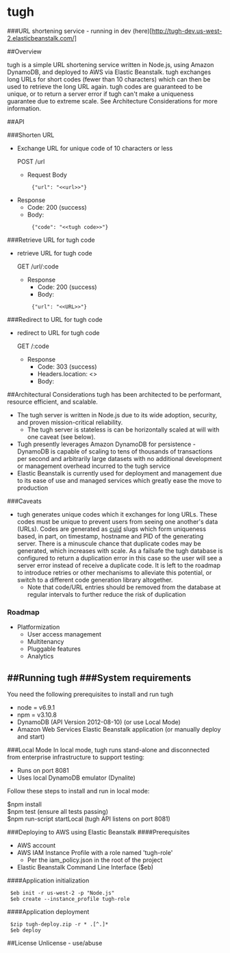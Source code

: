 # tugh

###URL shortening service - running in dev (here)[http://tugh-dev.us-west-2.elasticbeanstalk.com/]

##Overview

tugh is a simple URL shortening service written in Node.js, using Amazon DynamoDB, and deployed to AWS via Elastic Beanstalk. tugh exchanges long URLs for short codes (fewer than 10 characters) which can then be used to retrieve the long URL again. tugh codes are guaranteed to be unique, or to return a server error if tugh can't make a uniqueness guarantee due to extreme scale. See Architecture Considerations for more information.  

##API

###Shorten URL
+ Exchange URL for unique code of 10 characters or less

    POST /url

  - Request Body
```
        {"url": "<<url>>"}
```
  - Response
    - Code: 200 (success)
    - Body:
```
        {"code": "<<tugh code>>"}
```
###Retrieve URL for tugh code
+ retrieve URL for tugh code

    GET /url/:code

  - Response
    - Code: 200 (success)
    - Body:
```
        {"url": "<<URL>>"}
```
###Redirect to URL for tugh code
+ redirect to URL for tugh code

    GET /:code

  - Response
    - Code: 303 (success)
    - Headers.location: <<URL>>
    - Body:

##Architectural Considerations
tugh has been architected to be performant, resource efficient, and scalable.
+ The tugh server is written in Node.js due to its wide adoption, security, and proven mission-critical reliability.
  - The tugh server is stateless is can be horizontally scaled at will with one caveat (see below).
+ Tugh presently leverages Amazon DynamoDB for persistence - DynamoDB is capable of scaling to tens of thousands of transactions per second and arbitrarily large datasets with no additional development or management overhead incurred to the tugh service
+ Elastic Beanstalk is currently used for deployment and management due to its ease of use and managed services which greatly ease the move to production

###Caveats
+ tugh generates unique codes which it exchanges for long URLs. These codes must be unique to prevent users from seeing one another's data (URLs). Codes are generated as [cuid](https://www.npmjs.com/package/cuid) slugs which form uniqueness based, in part, on timestamp, hostname and PID of the generating server. There is a minuscule chance that duplicate codes may be generated, which increases with scale. As a failsafe the tugh database is configured to return a duplication error in this case so the user will see a server error instead of receive a duplicate code. It is left to the roadmap to introduce retries or other mechanisms to alleviate this potential, or switch to a different code generation library altogether.
   - Note that code/URL entries should be removed from the database at regular intervals to further reduce the risk of duplication

### Roadmap

+ Platformization
    - User access management
    - Multitenancy
    - Pluggable features
    - Analytics

##Running tugh
###System requirements
-------------
You need the following prerequisites to install and run tugh

* node = v6.9.1
* npm  = v3.10.8
* DynamoDB (API Version 2012-08-10) (or use Local Mode)
* Amazon Web Services Elastic Beanstalk application (or manually deploy and start)

###Local Mode
In local mode, tugh runs stand-alone and disconnected from enterprise infrastructure to support testing:
+ Runs on port 8081
+ Uses local DynamoDB emulator (Dynalite)

Follow these steps to install and run in local mode:

$npm install  
$npm test (ensure all tests passing)  
$npm run-script startLocal (tugh API listens on port 8081)  

###Deploying to AWS using Elastic Beanstalk
####Prerequisites
+ AWS account
+ AWS IAM Instance Profile with a role named 'tugh-role'
  - Per the iam_policy.json in the root of the project
+ Elastic Beanstalk Command Line Interface ($eb)

####Application initialization
```
 $eb init -r us-west-2 -p "Node.js"
 $eb create --instance_profile tugh-role
 ```
####Application deployment
```
 $zip tugh-deploy.zip -r * .[^.]*
 $eb deploy
 ```
##License
Unlicense - use/abuse
